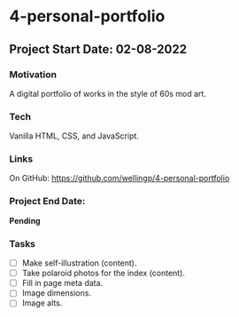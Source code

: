 # 4-personal-portfolio

## Project Start Date: 02-08-2022

### Motivation

A digital portfolio of works in the style of 60s mod art.

### Tech
Vanilla HTML, CSS, and JavaScript.

### Links

On GitHub: https://github.com/wellingp/4-personal-portfolio

### Project End Date:

**Pending**

### Tasks

- [ ] Make self-illustration (content).
- [ ] Take polaroid photos for the index (content).
- [ ] Fill in page meta data.
- [ ] Image dimensions.
- [ ] Image alts.